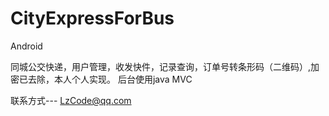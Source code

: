 # CityExpressForBus
Android

同城公交快递，用户管理，收发快件，记录查询，订单号转条形码（二维码）,加密已去除，本人个人实现。
后台使用java MVC

联系方式---  LzCode@qq.com

